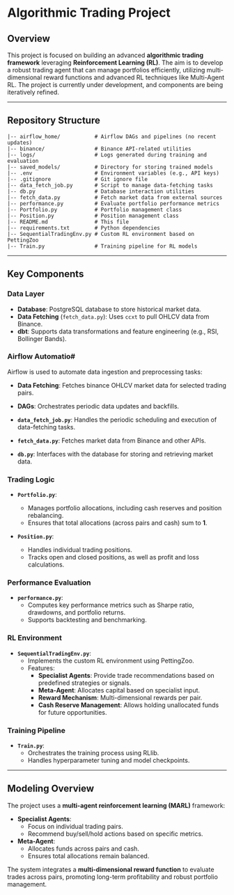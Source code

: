 # Algorithmic Trading Project

## Overview
This project is focused on building an advanced **algorithmic trading framework** leveraging **Reinforcement Learning (RL)**. The aim is to develop a robust trading agent that can manage portfolios efficiently, utilizing multi-dimensional reward functions and advanced RL techniques like Multi-Agent RL. The project is currently under development, and components are being iteratively refined.

---

## Repository Structure

```
|-- airflow_home/           # Airflow DAGs and pipelines (no recent updates)
|-- binance/                # Binance API-related utilities
|-- logs/                   # Logs generated during training and evaluation
|-- saved_models/           # Directory for storing trained models
|-- .env                    # Environment variables (e.g., API keys)
|-- .gitignore              # Git ignore file
|-- data_fetch_job.py       # Script to manage data-fetching tasks
|-- db.py                   # Database interaction utilities
|-- fetch_data.py           # Fetch market data from external sources
|-- performance.py          # Evaluate portfolio performance metrics
|-- Portfolio.py            # Portfolio management class
|-- Position.py             # Position management class
|-- README.md               # This file
|-- requirements.txt        # Python dependencies
|-- SequentialTradingEnv.py # Custom RL environment based on PettingZoo
|-- Train.py                # Training pipeline for RL models
```

---

## Key Components

### Data Layer
- **Database**: PostgreSQL database to store historical market data.
- **Data Fetching** (`fetch_data.py`): Uses `ccxt` to pull OHLCV data from Binance.
- **dbt**: Supports data transformations and feature engineering (e.g., RSI, Bollinger Bands).

### Airflow Automatio#
Airflow is used to automate data ingestion and preprocessing tasks:
- **Data Fetching**: Fetches binance OHLCV market data for selected trading pairs.
- **DAGs**: Orchestrates periodic data updates and backfills.

- **`data_fetch_job.py`**: Handles the periodic scheduling and execution of data-fetching tasks.
- **`fetch_data.py`**: Fetches market data from Binance and other APIs.
- **`db.py`**: Interfaces with the database for storing and retrieving market data.

### Trading Logic
- **`Portfolio.py`**:
  - Manages portfolio allocations, including cash reserves and position rebalancing.
  - Ensures that total allocations (across pairs and cash) sum to **1**.

- **`Position.py`**:
  - Handles individual trading positions.
  - Tracks open and closed positions, as well as profit and loss calculations.

### Performance Evaluation
- **`performance.py`**:
  - Computes key performance metrics such as Sharpe ratio, drawdowns, and portfolio returns.
  - Supports backtesting and benchmarking.

### RL Environment
- **`SequentialTradingEnv.py`**:
  - Implements the custom RL environment using PettingZoo.
  - Features:
    - **Specialist Agents**: Provide trade recommendations based on predefined strategies or signals.
    - **Meta-Agent**: Allocates capital based on specialist input.
    - **Reward Mechanism**: Multi-dimensional rewards per pair.
    - **Cash Reserve Management**: Allows holding unallocated funds for future opportunities.

### Training Pipeline
- **`Train.py`**:
  - Orchestrates the training process using RLlib.
  - Handles hyperparameter tuning and model checkpoints.

---

## Modeling Overview

The project uses a **multi-agent reinforcement learning (MARL)** framework:
- **Specialist Agents**:
  - Focus on individual trading pairs.
  - Recommend buy/sell/hold actions based on specific metrics.
- **Meta-Agent**:
  - Allocates funds across pairs and cash.
  - Ensures total allocations remain balanced.

The system integrates a **multi-dimensional reward function** to evaluate trades across pairs, promoting long-term profitability and robust portfolio management.

